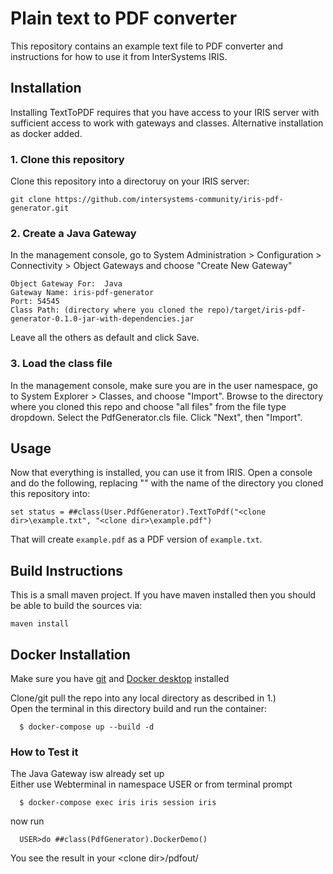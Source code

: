 # Plain text to PDF converter

This repository contains an example text file to PDF converter and instructions for how to use it from InterSystems IRIS.

## Installation

Installing TextToPDF requires that you have access to your IRIS server with sufficient access to work with gateways and classes.
Alternative installation as docker added.

### 1. Clone this repository

Clone this repository into a directoruy on your IRIS server:

```
git clone https://github.com/intersystems-community/iris-pdf-generator.git
```

### 2. Create a Java Gateway

In the management console, go to System Administration > Configuration > Connectivity > Object Gateways and choose "Create New Gateway"

```
Object Gateway For:  Java
Gateway Name: iris-pdf-generator
Port: 54545
Class Path: (directory where you cloned the repo)/target/iris-pdf-generator-0.1.0-jar-with-dependencies.jar
```

Leave all the others as default and click Save.

### 3. Load the class file

In the management console, make sure you are in the user namespace, go to System Explorer > Classes, and choose "Import".  Browse to the directory where you cloned this repo and choose "all files" from the file type dropdown.  Select the PdfGenerator.cls file.  Click "Next", then "Import".

## Usage

Now that everything is installed, you can use it from IRIS.  Open a console and do the following, replacing "<clone dir>" with the name of the directory you cloned this repository into:

```
set status = ##class(User.PdfGenerator).TextToPdf("<clone dir>\example.txt", "<clone dir>\example.pdf")
```

That will create `example.pdf` as a PDF version of `example.txt`.

## Build Instructions

This is a small maven project.  If you have maven installed then you should be able to build the sources via:

```
maven install
```
  
## Docker Installation
Make sure you have [git](https://git-scm.com/book/en/v2/Getting-Started-Installing-Git) and [Docker desktop](https://www.docker.com/products/docker-desktop) installed   
  
Clone/git pull the repo into any local directory as described in 1.)     
Open the terminal in this directory build and run the container:    
~~~
  $ docker-compose up --build -d 
~~~
### How to Test it
The Java Gateway isw already set up   
Either use Webterminal in namespace USER or from terminal prompt    
~~~
  $ docker-compose exec iris iris session iris
~~~
now run 
~~~
  USER>do ##class(PdfGenerator).DockerDemo()
~~~
You see the result in your \<clone dir\>/pdfout/
  
  
